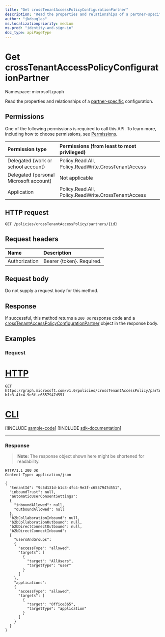 ```yaml
---
title: "Get crossTenantAccessPolicyConfigurationPartner"
description: "Read the properties and relationships of a partner-specific configuration."
author: "jkdouglas"
ms.localizationpriority: medium
ms.prod: "identity-and-sign-in"
doc_type: apiPageType
---
```


# Get crossTenantAccessPolicyConfigurationPartner

Namespace: microsoft.graph

Read the properties and relationships of a [partner-specific](../resources/crosstenantaccesspolicyconfigurationpartner.md) configuration.

## Permissions

One of the following permissions is required to call this API. To learn more, including how to choose permissions, see [Permissions](/graph/permissions-reference).

|Permission type|Permissions (from least to most privileged)|
|:---|:---|
|Delegated (work or school account)|Policy.Read.All, Policy.ReadWrite.CrossTenantAccess|
|Delegated (personal Microsoft account)|Not applicable|
|Application|Policy.Read.All, Policy.ReadWrite.CrossTenantAccess|

## HTTP request

<!-- {
  "blockType": "ignored"
}
-->

``` http
GET /policies/crossTenantAccessPolicy/partners/{id}
```

## Request headers

|Name|Description|
|:---|:---|
|Authorization|Bearer {token}. Required.|

## Request body

Do not supply a request body for this method.

## Response

If successful, this method returns a `200 OK` response code and a [crossTenantAccessPolicyConfigurationPartner](../resources/crosstenantaccesspolicyconfigurationpartner.md) object in the response body.

## Examples

### Request

# [HTTP](#tab/http)
<!-- {
  "blockType": "request",
  "name": "get_crosstenantaccesspolicyconfigurationpartner"
}
-->

``` http
GET https://graph.microsoft.com/v1.0/policies/crossTenantAccessPolicy/partners/9c5d131d-b1c3-4fc4-9e3f-c6557947d551
```

# [CLI](#tab/cli)
[!INCLUDE [sample-code](../includes/snippets/cli/get-crosstenantaccesspolicyconfigurationpartner-cli-snippets.md)]
[!INCLUDE [sdk-documentation](../includes/snippets/snippets-sdk-documentation-link.md)]

---

### Response

>**Note:** The response object shown here might be shortened for readability.
<!-- {
  "blockType": "response",
  "truncated": true,
  "@odata.type": "microsoft.graph.crossTenantAccessPolicyConfigurationPartner"
}
-->

``` http
HTTP/1.1 200 OK
Content-Type: application/json

{
  "tenantId": "9c5d131d-b1c3-4fc4-9e3f-c6557947d551",
  "inboundTrust": null,
  "automaticUserConsentSettings":
  {
    "inboundAllowed": null,
    "outboundAllowed": null
  },
  "b2bCollaborationInbound": null,
  "b2bCollaborationOutbound": null,
  "b2bDirectConnectOutbound": null,
  "b2bDirectConnectInbound":
  {
    "usersAndGroups": 
    {
      "accessType": "allowed",
      "targets": [
        {
          "target": "AllUsers",
          "targetType": "user"
        }
      ]
    },
    "applications":
    {
      "accessType": "allowed",
      "targets": [
        {
          "target": "Office365",
          "targetType": "application"
        }
      ]
    }
  }
}
```
